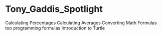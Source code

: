 # Tony_Gaddis_Spotlight
Calculating Percentages Calculating Averages Converting Math Formulas too programming formulas Introduction to Turtle
